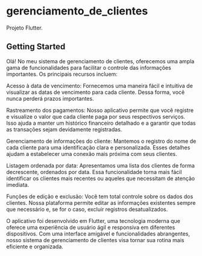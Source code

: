 # gerenciamento_de_clientes

Projeto Flutter.

## Getting Started

Olá! No meu sistema de gerenciamento de clientes, oferecemos uma ampla gama de funcionalidades para facilitar o controle das informações importantes. Os principais recursos incluem:

Acesso à data de vencimento: Fornecemos uma maneira fácil e intuitiva de visualizar as datas de vencimento para cada cliente. Dessa forma, você nunca perderá prazos importantes.

Rastreamento dos pagamentos: Nosso aplicativo permite que você registre e visualize o valor que cada cliente paga por seus respectivos serviços. Isso ajuda a manter um histórico financeiro detalhado e a garantir que todas as transações sejam devidamente registradas.

Gerenciamento de informações do cliente: Mantemos o registro do nome de cada cliente para uma identificação clara e personalizada. Esses detalhes ajudam a estabelecer uma conexão mais próxima com seus clientes.

Listagem ordenada por data: Apresentamos uma lista dos clientes de forma decrescente, ordenados por data. Essa funcionalidade torna mais fácil identificar os clientes mais recentes ou aqueles que necessitam de atenção imediata.

Funções de edição e exclusão: Você tem total controle sobre os dados dos clientes. Nossa plataforma permite editar as informações existentes sempre que necessário e, se for o caso, excluir registros desatualizados.

O aplicativo foi desenvolvido em Flutter, uma tecnologia moderna que oferece uma experiência de usuário ágil e responsiva em diferentes dispositivos. Com uma interface amigável e funcionalidades abrangentes, nosso sistema de gerenciamento de clientes visa tornar sua rotina mais eficiente e organizada.
